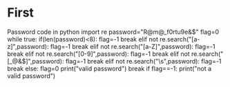 # First
Password code in python
import re
password="R@m@_f0rtu9e&$"
flag=0
while true:
  if(len(password)<8):
    flag=-1
    break
 elif not re.search("[a-z]",password):
    flag=-1
    break
 elif not re.search("[a-Z]",password):
    flag=-1
    break
 elif not re.search("[0-9]",password):
    flag=-1
    break
 elif not re.search("[_@&$]",password):
    flag=-1
    break
 elif not re.search("\s",password):
    flag=-1
    break
else:
    flag=0
    print("valid password")
    break
if flag==-1:
     print("not a valid password")
  
